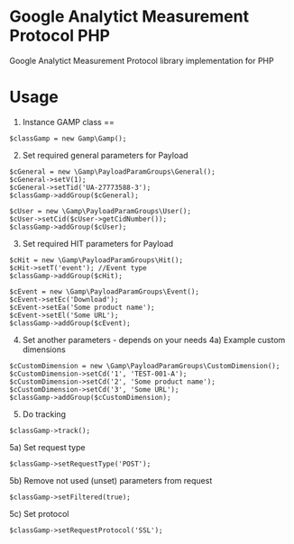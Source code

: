 Google Analytict Measurement Protocol PHP 
====
Google Analytict Measurement Protocol library implementation for PHP


Usage
====

1) Instance GAMP class
==
```
$classGamp = new Gamp\Gamp();
```

2) Set required general parameters for Payload
```
$cGeneral = new \Gamp\PayloadParamGroups\General();
$cGeneral->setV(1);
$cGeneral->setTid('UA-27773588-3');
$classGamp->addGroup($cGeneral);

$cUser = new \Gamp\PayloadParamGroups\User();
$cUser->setCid($cUser->getCidNumber());
$classGamp->addGroup($cUser);
```

3) Set required HIT parameters for Payload
```
$cHit = new \Gamp\PayloadParamGroups\Hit();
$cHit->setT('event'); //Event type
$classGamp->addGroup($cHit);

$cEvent = new \Gamp\PayloadParamGroups\Event();
$cEvent->setEc('Download');
$cEvent->setEa('Some product name');
$cEvent->setEl('Some URL');
$classGamp->addGroup($cEvent);
```

4) Set another parameters - depends on your needs
4a) Example custom dimensions
```
$cCustomDimension = new \Gamp\PayloadParamGroups\CustomDimension();
$cCustomDimension->setCd('1', 'TEST-001-A');
$cCustomDimension->setCd('2', 'Some product name');
$cCustomDimension->setCd('3', 'Some URL');
$classGamp->addGroup($cCustomDimension);
```
5) Do tracking
```
$classGamp->track();
```
5a) Set request type
```
$classGamp->setRequestType('POST');
```
5b) Remove not used (unset) parameters from request
```
$classGamp->setFiltered(true);
```
5c) Set protocol
```
$classGamp->setRequestProtocol('SSL');
```


